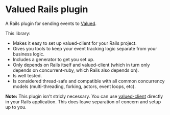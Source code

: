# Valued Rails plugin

A Rails plugin for sending events to [Valued](https://valued.app).

This library:
* Makes it easy to set up valued-client for your Rails project.
* Gives you tools to keep your event tracking logic separate from your business logic.
* Includes a generator to get you set up.
* Only depends on Rails itself and valued-client (which in turn only depends on concurrent-ruby, which Rails also depends on).
* Is well tested.
* Is considered thread-safe and compatible with all common concurrency models (multi-threading, forking, actors, event loops, etc).

**Note:** This plugin isn't stricly necessary. You can use [valued-client](https://github.com/valued-app/valued.rb/tree/main/valued-client#readme) directly in your Rails application. This does leave separation of concern and setup up to you.